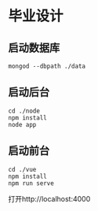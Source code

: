 # 毕业设计

## 启动数据库
```
mongod --dbpath ./data
```

## 启动后台
```
cd ./node
npm install
node app
```

## 启动前台
```
cd ./vue
npm install
npm run serve
```

打开http://localhost:4000

